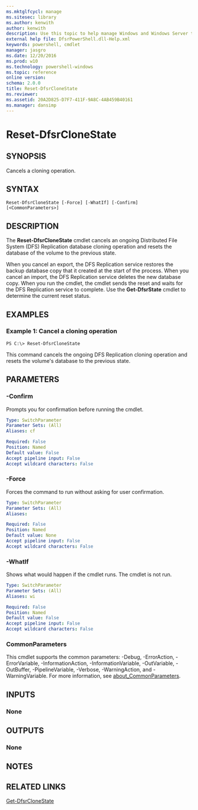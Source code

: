 ```yaml
---
ms.mktglfcycl: manage
ms.sitesec: library
ms.author: kenwith
author: kenwith
description: Use this topic to help manage Windows and Windows Server technologies with Windows PowerShell.
external help file: DfsrPowerShell.dll-Help.xml
keywords: powershell, cmdlet
manager: jasgro
ms.date: 12/20/2016
ms.prod: w10
ms.technology: powershell-windows
ms.topic: reference
online version: 
schema: 2.0.0
title: Reset-DfsrCloneState
ms.reviewer:
ms.assetid: 20A2D825-D7F7-411F-9A8C-4AB459B40161
ms.manager: dansimp
---
```


# Reset-DfsrCloneState

## SYNOPSIS
Cancels a cloning operation.

## SYNTAX

```
Reset-DfsrCloneState [-Force] [-WhatIf] [-Confirm] [<CommonParameters>]
```

## DESCRIPTION
The **Reset-DfsrCloneState** cmdlet cancels an ongoing Distributed File System (DFS) Replication database cloning operation and resets the database of the volume to the previous state.

When you cancel an export, the DFS Replication service restores the backup database copy that it created at the start of the process.
When you cancel an import, the DFS Replication service deletes the new database copy.
When you run the cmdlet, the cmdlet sends the reset and waits for the DFS Replication service to complete.
Use the **Get-DfsrState** cmdlet to determine the current reset status.

## EXAMPLES

### Example 1: Cancel a cloning operation
```
PS C:\> Reset-DfsrCloneState
```

This command cancels the ongoing DFS Replication cloning operation and resets the volume's database to the previous state.

## PARAMETERS

### -Confirm
Prompts you for confirmation before running the cmdlet.

```yaml
Type: SwitchParameter
Parameter Sets: (All)
Aliases: cf

Required: False
Position: Named
Default value: False
Accept pipeline input: False
Accept wildcard characters: False
```

### -Force
Forces the command to run without asking for user confirmation.

```yaml
Type: SwitchParameter
Parameter Sets: (All)
Aliases: 

Required: False
Position: Named
Default value: None
Accept pipeline input: False
Accept wildcard characters: False
```

### -WhatIf
Shows what would happen if the cmdlet runs.
The cmdlet is not run.

```yaml
Type: SwitchParameter
Parameter Sets: (All)
Aliases: wi

Required: False
Position: Named
Default value: False
Accept pipeline input: False
Accept wildcard characters: False
```

### CommonParameters
This cmdlet supports the common parameters: -Debug, -ErrorAction, -ErrorVariable, -InformationAction, -InformationVariable, -OutVariable, -OutBuffer, -PipelineVariable, -Verbose, -WarningAction, and -WarningVariable. For more information, see [about_CommonParameters](http://go.microsoft.com/fwlink/?LinkID=113216).

## INPUTS

### None

## OUTPUTS

### None

## NOTES

## RELATED LINKS

[Get-DfsrCloneState](./Get-DfsrCloneState.md)

